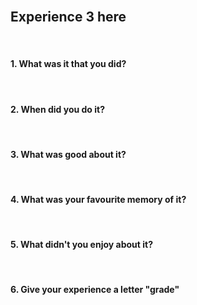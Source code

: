 <br>
<h2>Experience 3 here</h2>
<br>
<h4>1. What was it that you did?</h4>
<br>
<h4>2. When did you do it?</h4>
<br>
<h4>3. What was good about it?</h4>
<br>
<h4>4. What was your favourite memory of it?</h4>
<br>
<h4>5. What didn't you enjoy about it?</h4>
<br>
<h4>6. Give your experience a letter "grade"</h4>
<br>